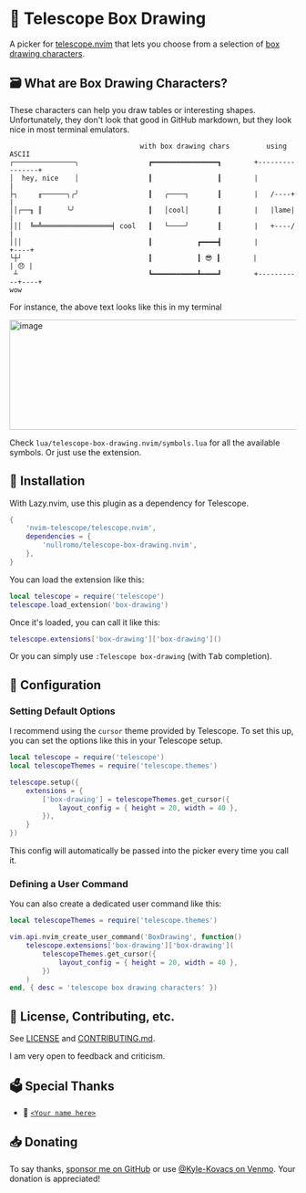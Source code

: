 # 🔳 Telescope Box Drawing

A picker for [telescope.nvim](https://github.com/nvim-telescope/telescope.nvim)
that lets you choose from a selection of
[box drawing characters](https://en.wikipedia.org/wiki/Box-drawing_characters).

## 🗃️ What are Box Drawing Characters?

These characters can help you draw tables or interesting shapes. Unfortunately,
they don't look that good in GitHub markdown, but they look nice in most
terminal emulators.

```
                                with box drawing chars         using ASCII
┌───────────────╮                 ┏━━━━━━━━━━━━━━━━┓        +----------------+
│  hey, nice    │                 ┃                ┃        |                |
├┐     ╓──────╮╭╯                 ┃   ╭────┐       ┃        |   /----+       |
││┌──╖ ║      ╰╯                  ┃   │cool│       ┃        |   |lame|       |
│││  ╚═╩═════════════════╡ cool   ┃   └────╯       ┃        |   +----/       |
│││                               ┃           ┏━━━━┫        |           +----+
└┼┘                               ┃           ┃ 😎 ┃        |           | 😞 |
 ┴                                ┗━━━━━━━━━━━┻━━━━┛        +-----------+----+
wow
```

For instance, the above text looks like this in my terminal

<img width="598" height="193" alt="image" src="https://github.com/user-attachments/assets/3ab68083-7672-4379-a5cd-cf3640a8cf55" />

Check `lua/telescope-box-drawing.nvim/symbols.lua` for all the available
symbols. Or just use the extension.

## 🥡 Installation

With Lazy.nvim, use this plugin as a dependency for Telescope.

```lua
{
    'nvim-telescope/telescope.nvim',
    dependencies = {
        'nullromo/telescope-box-drawing.nvim',
    },
}
```

You can load the extension like this:

```lua
local telescope = require('telescope')
telescope.load_extension('box-drawing')
```

Once it's loaded, you can call it like this:

```lua
telescope.extensions['box-drawing']['box-drawing']()
```

Or you can simply use `:Telescope box-drawing` (with <kbd>Tab</kbd> completion).

## 🧃 Configuration

### Setting Default Options

I recommend using the `cursor` theme provided by Telescope. To set this up, you
can set the options like this in your Telescope setup.

```lua
local telescope = require('telescope')
local telescopeThemes = require('telescope.themes')

telescope.setup({
    extensions = {
        ['box-drawing'] = telescopeThemes.get_cursor({
            layout_config = { height = 20, width = 40 },
        }),
    }
})
```

This config will automatically be passed into the picker every time you call it.

### Defining a User Command

You can also create a dedicated user command like this:

```lua
local telescopeThemes = require('telescope.themes')

vim.api.nvim_create_user_command('BoxDrawing', function()
    telescope.extensions['box-drawing']['box-drawing'](
        telescopeThemes.get_cursor({
            layout_config = { height = 20, width = 40 },
        })
    )
end, { desc = 'telescope box drawing characters' })
```

## 🧰 License, Contributing, etc.

See [LICENSE](./LICENSE) and [CONTRIBUTING.md](./CONTRIBUTING.md).

I am very open to feedback and criticism.

## 🗳️ Special Thanks

- 🏅
  [`<Your name here>`](https://github.com/nullromo/telescope-box-drawing.nvim/blob/main/README.md#-donating)

## 📥 Donating

To say thanks, [sponsor me on GitHub](https://github.com/sponsors/nullromo) or
use [@Kyle-Kovacs on Venmo](https://venmo.com/u/Kyle-Kovacs). Your donation is
appreciated!
